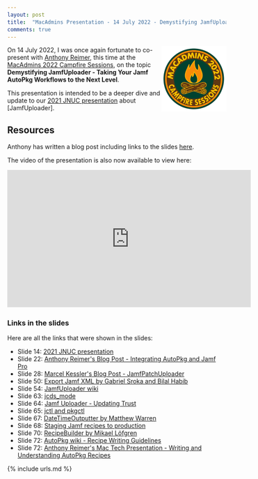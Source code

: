 ```yaml
---
layout: post
title:  "MacAdmins Presentation - 14 July 2022 - Demystifying JamfUploader"
comments: true
---
```


<img align="right" src="/assets/images/psumac2022logo.png" alt="PSU MacAdmins 2022 Logo" width="150" height="150" />On 14 July 2022, I was once again fortunate to co-present with [Anthony Reimer][1], this time at the [MacAdmins 2022 Campfire Sessions][2], on the topic **Demystifying JamfUploader - Taking Your Jamf AutoPkg Workflows to the Next Level**.

This presentation is intended to be a deeper dive and update to our [2021 JNUC presentation][3] about [JamfUploader].

## Resources

Anthony has written a blog post including links to the slides [here][4].

The video of the presentation is also now available to view here:

<iframe width="560" height="315" src="https://www.youtube.com/embed/3DcoVdVyXtU" title="YouTube video player" frameborder="0" allow="accelerometer; autoplay; clipboard-write; encrypted-media; gyroscope; picture-in-picture" allowfullscreen></iframe>

### Links in the slides

Here are all the links that were shown in the slides:

* Slide 14: [2021 JNUC presentation][3]
* Slide 22: [Anthony Reimer's Blog Post - Integrating AutoPkg and Jamf Pro](https://maclabs.jazzace.ca/2020/12/29/integrating-autopkg-jamfpro.html)
* Slide 28: [Marcel Kessler's Blog Post - JamfPatchUploader](https://blog.eisenschmiede.com/posts/jamfpatchuploader-automate-jamfs-patch-management-with-autopkg/)
* Slide 50: [Export Jamf XML by Gabriel Sroka and Bilal Habib](https://gabrielsroka.github.io/ExportJamfXML.html)
* Slide 54: [JamfUploader wiki](https://github.com/grahampugh/jamf-upload/wiki/JamfUploader-AutoPkg-Processors)
* Slide 63: [jcds_mode](https://grahamrpugh.com/2022/04/19/jamfuploader-jcds-mode.html)
* Slide 64: [Jamf Uploader - Updating Trust](https://grahamrpugh.com/2021/08/31/autopkg-update-trust-info-recipe-list.html)
* Slide 65: [jctl and pkgctl](https://github.com/univ-of-utah-marriott-library-apple/jctl/wiki/pkgctl)
* Slide 67: [DateTimeOutputter by Matthew Warren](https://macblog.org/autopkg-datetime/)
* Slide 68: [Staging Jamf recipes to production](https://grahamrpugh.com/2022/07/10/staging-jamf-recipes-to-production.html)
* Slide 70: [RecipeBuilder by Mikael Löfgren](https://github.com/mikaellofgren/RecipeBuilder)
* Slide 72: [AutoPkg wiki - Recipe Writing Guidelines](https://github.com/autopkg/autopkg/wiki/Recipe-Writing-Guidelines)
* Slide 72: [Anthony Reimer's Mac Tech Presentation - Writing and Understanding AutoPkg Recipes](https://github.com/jazzace/mactech-2019-autopkg)

[1]: https://maclabs.jazzace.ca/2022/07/14/jamfuploader.html
[2]: https://macadmins.psu.edu
[3]: /2021/10/21/jnuc-presentation-jamfuploader-session.html
[4]: https://maclabs.jazzace.ca/2022/07/14/jamfuploader.html

{% include urls.md %}
